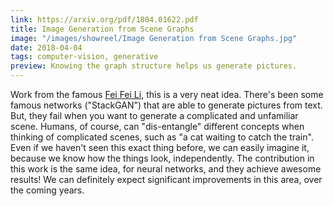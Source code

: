 ```yaml
---
link: https://arxiv.org/pdf/1804.01622.pdf
title: Image Generation from Scene Graphs
image: "/images/showreel/Image Generation from Scene Graphs.jpg"
date: 2018-04-04
tags: computer-vision, generative
preview: Knowing the graph structure helps us generate pictures.
---
```


Work from the famous [Fei Fei Li](https://en.wikipedia.org/wiki/Fei-Fei_Li),
this is a very neat idea. There's been some famous networks ("StackGAN") that
are able to generate pictures from text. But, they fail when you want to
generate a complicated and unfamiliar scene. Humans, of course, can
"dis-entangle" different concepts when thinking of complicated scenes, such as
"a cat waiting to catch the train". Even if we haven't seen this exact thing
before, we can easily imagine it, because we know how the things look,
independently. The contribution in this work is the same idea, for neural
networks, and they achieve awesome results! We can definitely expect
significant improvements in this area, over the coming years.


